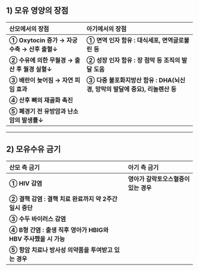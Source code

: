 ## 1) 모유 영양의 장점

| 산모에서의 장점 | 아기에서의 장점 |
| :--- | :--- |
| **① Oxytocin 증가 → 자궁 수축 → 산후 출혈↓** | **① 면역 인자 함유 : 대식세포, 면역글로불린 등** |
| **② 수유에 의한 무월경 → 출산 후 월경 실혈↓** | **② 성장 인자 함유 : 장 점막 등 조직의 발달 도움** |
| **③ 배란이 늦어짐 → 자연 피임 효과** | **③ 다중 불포화지방산 함유 : DHA(뇌신경, 망막의 발달에 중요), 리놀렌산 등** |
| **④ 산후 뼈의 재골화 촉진** |  |
| **⑤ 폐경기 전 유방암과 난소암의 발생률↓** |  |

---

## 2) 모유수유 금기

| 산모 측 금기 | 아기 측 금기 |
| :--- | :--- |
| **① HIV 감염** | **영아가 갈락토오스혈증이 있는 경우** |
| **② 결핵 감염 : 결핵 치료 완료까지 약 2주간 일시 중단** |  |
| **③ 수두 바이러스 감염** |  |
| **④ B형 간염 : 출생 직후 영아가 HBIG와 HBV 주사했을 시 가능** |  |
| **⑤ 항암 치료나 방사성 의약품을 투여받고 있는 경우** |  |
